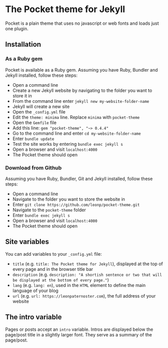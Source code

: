 # The Pocket theme for Jekyll

Pocket is a plain theme that uses no javascript or web fonts and loads just one plugin.

## Installation

### As a Ruby gem

Pocket is available as a Ruby gem. Assuming you have Ruby, Bundler and Jekyll installed, follow these steps:

- Open a command line
- Create a new Jekyll website by navigating to the folder you want to store it in
- From the command line enter `jekyll new my-website-folder-name`
- Jekyll will create a new site
- Open the `_config.yml` file
- Edit the `theme: minima` line. Replace `minima` with `pocket-theme`
- Open the `Gemfile` file
- Add this line: `gem "pocket-theme", "~> 0.4.4"`
- Go to the command line and enter `cd my-website-folder-name`
- Enter `bundle update`
- Test the site works by entering `bundle exec jekyll s`
- Open a browser and visit `localhost:4000`
- The Pocket theme should open

### Download from Github

Assuming you have Ruby, Bundler, Git and Jekyll installed, follow these steps:

- Open a command line
- Navigate to the folder you want to store the website in
- Enter `git clone https://github.com/leonp/pocket-theme.git`
- Navigate to the `pocket-theme` folder
- Enter `bundle exec jekyll s`
- Open a browser and visit `localhost:4000`
- The Pocket theme should open

## Site variables

You can add variables to your `_config.yml` file:

- `title` (e.g. `title: The Pocket theme for Jekyll`), displayed at the top of every page and in the browser title bar
- `description` (e.g. `description: "A shortish sentence or two that will be displayed at the bottom of every page."`)
- `lang` (e.g. `lang: en`), used in the `HTML` element to define the main language of your blog
- `url` (e.g. `url: https://leonpaternoster.com`), the full address of your website

## The intro variable

Pages or posts accept an `intro` variable. Intros are displayed below the page/post title in a slightly larger font. They serve as a summary of the page/post. 


